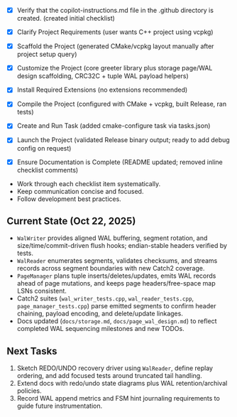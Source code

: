  - [x] Verify that the copilot-instructions.md file in the .github directory is created. (created initial checklist)

 - [x] Clarify Project Requirements (user wants C++ project using vcpkg)

 - [x] Scaffold the Project (generated CMake/vcpkg layout manually after project setup query)

 - [x] Customize the Project (core greeter library plus storage page/WAL design scaffolding, CRC32C + tuple WAL payload helpers)

 - [x] Install Required Extensions (no extensions recommended)

 - [x] Compile the Project (configured with CMake + vcpkg, built Release, ran tests)

 - [x] Create and Run Task (added cmake-configure task via tasks.json)

 - [x] Launch the Project (validated Release binary output; ready to add debug config on request)

- [x] Ensure Documentation is Complete (README updated; removed inline checklist comments)
- Work through each checklist item systematically.
- Keep communication concise and focused.
- Follow development best practices.

## Current State (Oct 22, 2025)
- `WalWriter` provides aligned WAL buffering, segment rotation, and size/time/commit-driven flush hooks; endian-stable headers verified by tests.
- `WalReader` enumerates segments, validates checksums, and streams records across segment boundaries with new Catch2 coverage.
- `PageManager` plans tuple inserts/deletes/updates, emits WAL records ahead of page mutations, and keeps page headers/free-space map LSNs consistent.
- Catch2 suites (`wal_writer_tests.cpp`, `wal_reader_tests.cpp`, `page_manager_tests.cpp`) parse emitted segments to confirm header chaining, payload encoding, and delete/update linkages.
- Docs updated (`docs/storage.md`, `docs/page_wal_design.md`) to reflect completed WAL sequencing milestones and new TODOs.

## Next Tasks
1. Sketch REDO/UNDO recovery driver using `WalReader`, define replay ordering, and add focused tests around truncated tail handling.
2. Extend docs with redo/undo state diagrams plus WAL retention/archival policies.
3. Record WAL append metrics and FSM hint journaling requirements to guide future instrumentation.

